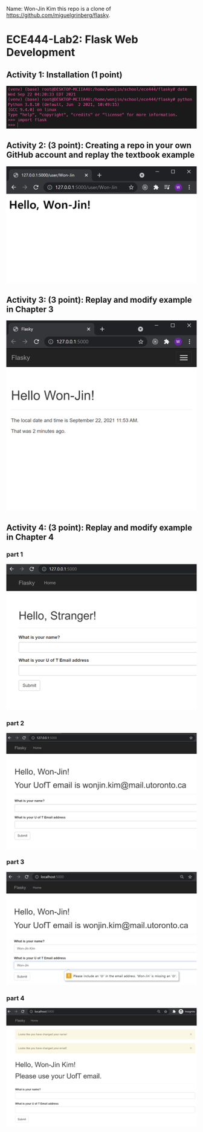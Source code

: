 Name: Won-Jin Kim
this repo is a clone of https://github.com/miguelgrinberg/flasky.

# ECE444-Lab2: Flask Web Development

## Activity 1: Installation (1 point)

<img src="https://github.com/kimwonjin97/ECE444-F2021-Lab2/blob/master/screenshots/a1.png">

## Activity 2: (3 point): Creating a repo in your own GitHub account and replay the textbook example

<img src="https://github.com/kimwonjin97/ECE444-F2021-Lab2/blob/master/screenshots/a2.png">

## Activity 3: (3 point): Replay and modify example in Chapter 3 

<img src="https://github.com/kimwonjin97/ECE444-F2021-Lab2/blob/master/screenshots/a3.png">

## Activity 4: (3 point): Replay and modify example in Chapter 4

### part 1

<img src="https://github.com/kimwonjin97/ECE444-F2021-Lab2/blob/master/screenshots/a4-1.png">

### part 2

<img src="https://github.com/kimwonjin97/ECE444-F2021-Lab2/blob/master/screenshots/a4-2.png">

### part 3

<img src="https://github.com/kimwonjin97/ECE444-F2021-Lab2/blob/master/screenshots/a4-3.png">

### part 4

<img src="https://github.com/kimwonjin97/ECE444-F2021-Lab2/blob/master/screenshots/a4-4.png">
